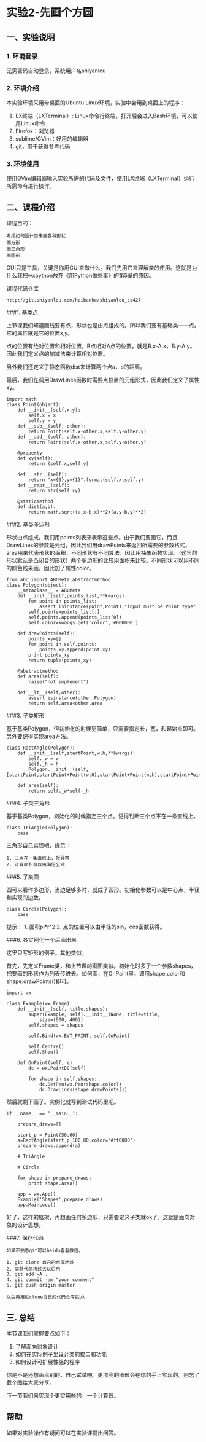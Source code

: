 # 实验2-先画个方圆

## 一、实验说明


### 1. 环境登录

无需密码自动登录，系统用户名shiyanlou

### 2. 环境介绍

本实验环境采用带桌面的Ubuntu Linux环境，实验中会用到桌面上的程序：

1. LX终端（LXTerminal）: Linux命令行终端，打开后会进入Bash环境，可以使用Linux命令
2. Firefox：浏览器
3. sublime/GVim：好用的编辑器
4. git，用于获得参考代码

### 3. 环境使用

使用GVim编辑器输入实验所需的代码及文件，使用LX终端（LXTerminal）运行所需命令进行操作。


## 二、课程介绍

课程目的：

    考虑如何设计类来画各种形状
    画方形
    画三角形
    画圆形

GUI只是工具，关键是你用GUI来做什么。我们先用它来理解类的使用。这就是为什么我把wxpython放在《用Python做些事》的第5章的原因。

课程代码仓库
    
    http://git.shiyanlou.com/heibanke/shiyanlou_cs427

###1. 基类点

上节课我们知道画线要有点，形状也是由点组成的。所以我们要有基础类——点。它的属性就是它的位置x,y。

点的位置有绝对位置和相对位置，B点相对A点的位置，就是B.x-A.x，B.y-A.y。因此我们定义点的加减法来计算相对位置。

另外我们还定义了静态函数dist来计算两个点a，b的距离。

最后，我们在调用DrawLines函数时需要点位置的元组形式，因此我们定义了属性xy。
```
import math
class Point(object):
    def __init__(self,x,y):
        self.x = x
        self.y = y
    def __sub__(self, other):
        return Point(self.x-other.x,self.y-other.y)
    def __add__(self, other):
        return Point(self.x+other.x,self.y+other.y)
        
    @property    
    def xy(self):
        return (self.x,self.y)
    
    def __str__(self):
        return "x={0},y={1}".format(self.x,self.y)
    def __repr__(self):
        return str(self.xy)
        
    @staticmethod
    def dist(a,b):
        return math.sqrt((a.x-b.x)**2+(a.y-b.y)**2)
```

###2. 基类多边形

形状由点组成。我们用points列表来表示这些点。由于我们要画它，而且DrawLines的参数是元组，因此我们用drawPoints来返回所需要的参数格式。area用来代表形状的面积，不同形状有不同算法，因此用抽象函数实现。（这里的形状默认是凸闭合的形状）两个多边形的比较用面积来比较。不同形状可以用不同的颜色线来画，因此加了属性color。

```
from abc import ABCMeta,abstractmethod
class Polygon(object):
    __metaclass__ = ABCMeta
    def __init__(self,points_list,**kwargs):
        for point in points_list:
            assert isinstance(point,Point),"input must be Point type"
        self.points=points_list[:]
        self.points.append(points_list[0])
        self.color=kwargs.get('color','#000000')
                
    def drawPoints(self):          
        points_xy=[]
        for point in self.points:
            points_xy.append(point.xy)
        print points_xy   
        return tuple(points_xy)
    
    @abstractmethod
    def area(self):
        raise("not implement")
        
    def __lt__(self,other):
        assert isinstance(other,Polygon)
        return self.area<other.area
```

###3. 子类矩形

基于基类Polygon，但初始化的时候更简单，只需要指定长，宽，和起始点即可。另外要记得实现area方法。

```
class RectAngle(Polygon):
    def __init__(self,startPoint,w,h,**kwargs):
        self._w = w
        self._h = h
        Polygon.__init__(self,[startPoint,startPoint+Point(w,0),startPoint+Point(w,h),startPoint+Point(0,h)],**kwargs)
        
    def area(self):
        return self._w*self._h
```

###4. 子类三角形

基于基类Polygon，初始化的时候指定三个点。记得判断三个点不在一条直线上。

```
class TriAngle(Polygon):
    pass
```

三角形自己实现吧，提示：

    1. 三点在一条直线上，报异常
    2. 计算面积可以用海伦公式

###5. 子类圆

圆可以看作多边形，当边足够多时，就成了圆形。初始化参数可以是中心点，半径和实现的边数。

```
class Circle(Polygon):
    pass
```

提示：
    1. 面积pi*r^2
    2. 点的位置可以由半径的sin，cos函数获得。
            
###6. 各实例化一个后画出来

这里只写矩形的例子。其他类似。
    
首先，先定义Frame类，和上节课的画图类似。初始化时多了一个参数shapes，把要画的形状作为列表传进去。如何画，在OnPaint里。调用shape.color和shape.drawPoints()即可。

```
import wx

class Example(wx.Frame):
    def __init__(self, title,shapes):
        super(Example, self).__init__(None, title=title, 
            size=(600, 400))
        self.shapes = shapes
        
        self.Bind(wx.EVT_PAINT, self.OnPaint)
        
        self.Centre()
        self.Show()
        
    def OnPaint(self, e):
        dc = wx.PaintDC(self)

        for shape in self.shapes:
            dc.SetPen(wx.Pen(shape.color)) 
            dc.DrawLines(shape.drawPoints())
```

然后就剩下画了。实例化就写到测试代码里吧。

```
if __name__ == '__main__':
       
    prepare_draws=[]
    
    start_p = Point(50,60)
    a=RectAngle(start_p,100,80,color="#ff0000")
    prepare_draws.append(a)
    
    # TriAngle
    
    # Circle

    for shape in prepare_draws:
        print shape.area()
    
    app = wx.App()
    Example('Shapes',prepare_draws)
    app.MainLoop()
```


好了，这样的框架，再想画任何多边形，只需要定义子类就ok了。这就是面向对象的设计思想。

###7. 保存代码

    如果不熟悉git可以baidu看看教程。
    
    1. git clone 自己的仓库地址
    2. 实验代码拷过去以后用
    3. git add -A .
    4. git commit -am "your comment"
    5. git push origin master
    
    以后再用就clone自己的代码仓库就ok
    

    
## 三. 总结

本节课我们掌握要点如下：

1. 了解面向对象设计
2. 如何在实际例子里设计类的接口和功能
3. 如何设计可扩展性强的程序

你是不是还想画点别的，自己试试吧。更漂亮的图形会在你的手上实现的。别忘了截个图给大家分享。

下一节我们来实现个更实用些的，一个计算器。

## 帮助

如果对实验操作有疑问可以在实验课提出问答。 